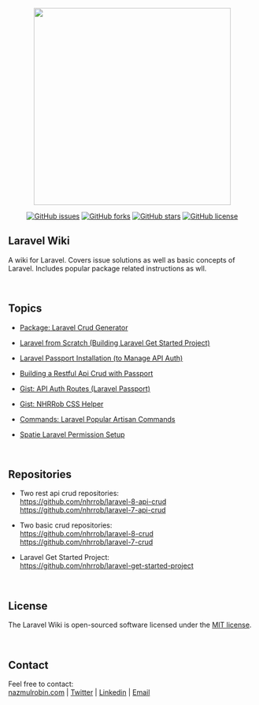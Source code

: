 <p align="center"><a href="https://nazmulrobin.com" target="_blank"><img src="http://laravel.nazmulrobin.com/images/nhrrob/nhrblog-logo-white.png" width="400"></a></p>

<p align="center">
<a target="_blank" href="https://github.com/nhrrob/laravelwiki/issues"><img alt="GitHub issues" src="https://img.shields.io/github/issues/nhrrob/laravelwiki"></a>
<a target="_blank" href="https://github.com/nhrrob/laravelwiki/network"><img alt="GitHub forks" src="https://img.shields.io/github/forks/nhrrob/laravelwiki"></a>
<a target="_blank" href="https://github.com/nhrrob/laravelwiki/stargazers"><img alt="GitHub stars" src="https://img.shields.io/github/stars/nhrrob/laravelwiki"></a>
<a target="_blank" href="https://github.com/nhrrob/laravelwiki/blob/master/LICENSE.md"><img alt="GitHub license" src="https://img.shields.io/github/license/nhrrob/laravelwiki"></a>

</p>

## Laravel Wiki

A wiki for Laravel. Covers issue solutions as well as basic concepts of Laravel. Includes popular package related instructions as wll.

<br>


## Topics
- <a href="https://github.com/nhrrob/crudgenerator" target="_blank">Package: Laravel Crud Generator</a>

- <a href="https://github.com/nhrrob/laravelwiki/blob/master/laravel-from-scratch.md" target="_blank">Laravel from Scratch (Building Laravel Get Started Project)</a>

- <a href="https://github.com/nhrrob/laravelwiki/blob/master/laravel-passport-installation.md" target="_blank">Laravel Passport Installation (to Manage API Auth)</a>

- <a href="https://github.com/nhrrob/laravelwiki/blob/master/restful-api-crud-with-passport.md" target="_blank">Building a Restful Api Crud with Passport</a>

- <a href="https://gist.github.com/nhrrob/fbc0857c3b5ed8c03ca8cc4ebdead749" target="_blank">Gist: API Auth Routes (Laravel Passport)</a>

- <a href="https://gist.github.com/nhrrob/ce5ef7e921104feff1fc3bb8c06c75f3" target="_blank">Gist: NHRRob CSS Helper</a>

- <a href="https://github.com/nhrrob/laravelwiki/blob/master/laravel-artisan-commands.md" target="_blank">Commands: Laravel Popular Artisan Commands</a>

- <a href="https://github.com/nhrrob/laravelwiki/blob/master/spatie-laravel-permission-setup.md" target="_blank">Spatie Laravel Permission Setup</a>
<br>


## Repositories
- Two rest api crud repositories: <br>
<a href="https://github.com/nhrrob/laravel-8-api-crud" target="_blank">https://github.com/nhrrob/laravel-8-api-crud </a> <br>
<a href="https://github.com/nhrrob/laravel-7-api-crud" target="_blank">https://github.com/nhrrob/laravel-7-api-crud</a><br>

- Two basic crud repositories:<br>
<a href="https://github.com/nhrrob/laravel-8-crud" target="_blank">https://github.com/nhrrob/laravel-8-crud </a><br>
<a href="https://github.com/nhrrob/laravel-7-crud" target="_blank">https://github.com/nhrrob/laravel-7-crud</a><br>

- Laravel Get Started Project: <br>
<a href="https://github.com/nhrrob/laravel-get-started-project" target="_blank">https://github.com/nhrrob/laravel-get-started-project </a>

<br>


## License

The Laravel Wiki is open-sourced software licensed under the [MIT license](https://opensource.org/licenses/MIT).

<br>


## Contact

Feel free to contact:  
<a href="https://www.nazmulrobin.com/" target="_blank">nazmulrobin.com</a> | <a href="https://twitter.com/nhr_rob" target="_blank">Twitter</a> | <a href="https://www.linkedin.com/in/nhrrob/" target="_blank">Linkedin</a> | <a href="mailto:robin.sust08@gmail.com" target="_blank">Email</a>